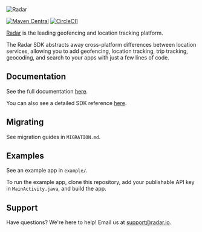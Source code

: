 ![Radar](https://raw.githubusercontent.com/radarlabs/radar-sdk-android/master/logo.png?v=3)

[![Maven Central](https://shields.io/maven-central/v/io.radar/sdk)](https://search.maven.org/artifact/io.radar/sdk)
[![CircleCI](https://circleci.com/gh/radarlabs/radar-sdk-android/tree/master.svg?style=shield)](https://app.circleci.com/pipelines/github/radarlabs/radar-sdk-android?branch=master)]

[Radar](https://radar.io) is the leading geofencing and location tracking platform.

The Radar SDK abstracts away cross-platform differences between location services, allowing you to add geofencing, location tracking, trip tracking, geocoding, and search to your apps with just a few lines of code.

## Documentation

See the full documentation [here](https://radar.io/documentation).

You can also see a detailed SDK reference [here](https://radarlabs.github.io/radar-sdk-android/).

## Migrating

See migration guides in `MIGRATION.md`.

## Examples

See an example app in `example/`.

To run the example app, clone this repository, add your publishable API key in `MainActivity.java`, and build the app.

## Support

Have questions? We're here to help! Email us at [support@radar.io](mailto:support@radar.io).
